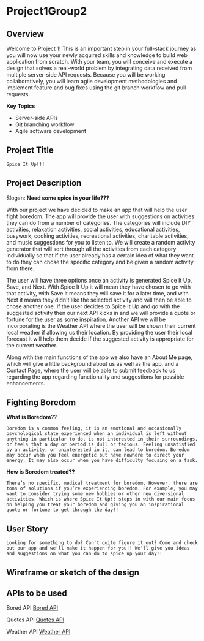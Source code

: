 # Project1Group2

## Overview

Welcome to Project 1! This is an important step in your full-stack journey as you will now use your newly acquired skills and knowledge to build web application from scratch. With your team, you will conceive and execute a design that solves a real-world problem by integrating data received from multiple server-side API requests. Because you will be working collaboratively, you will learn agile development methodologies and implement feature and bug fixes using the git branch workflow and pull requests.

**Key Topics**
* Server-side APIs
* Git branching workflow
* Agile software development

## Project Title

    Spice It Up!!! 

## Project Description

Slogan: **Need some spice in your life???** 

With our project we have decided to make an app that will help the user fight boredom. The app will provide the user with suggestions on activities they can do from a number of categories. The categories will include DIY activities, relaxation activities, social activities, educational activities, busywork, cooking activities, recreational activities, charitable activities, and music suggestions for you to listen to. We will create a random activity generator that will sort through all the activities from each category individually so that if the user already has a certain idea of what they want to do they can chose the specific category and be given a random activity from there. 

The user will have three options once an activity is generated Spice It Up, Save, and Next. With Spice It Up it will mean they have chosen to go with that activity, with Save it means they will save it for a later time, and with Next it means they didn't like the selected activity and will then be able to chose another one. If the user decides to Spice It Up and go with the suggested activity then our next API kicks in and we will provide a quote or fortune for the user as some inspiration. Another API we will be incorporating is the Weather API where the user will be shown their current local weather if allowing us their location. By providing the user their local forecast it will help them decide if the suggested activity is appropriate for the current weather. 

Along with the main functions of the app we also have an About Me page, which will give a little background about us as well as the app, and a Contact Page, where the user will be able to submit feedback to us regarding the app regarding functionality and suggestions for possible enhancements. 

## Fighting Boredom

**What is Boredom??**

    Boredom is a common feeling, it is an emotional and occasionally psychological state experienced when an individual is left without anything in particular to do, is not interested in their surroundings, or feels that a day or period is dull or tedious. Feeling unsatisfied by an activity, or uninterested in it, can lead to boredom. Boredom may occur when you feel energetic but have nowhere to direct your energy. It may also occur when you have difficulty focusing on a task. 

**How is Boredom treated??**

    There’s no specific, medical treatment for boredom. However, there are tons of solutions if you’re experiencing boredom. For example, you may want to consider trying some new hobbies or other new diversional activities. Which is where Spice It Up!! steps in with our main focus on helping you treat your boredom and giving you an inspirational quote or fortune to get through the day!!

## User Story

```
Looking for something to do? Can't quite figure it out? Come and check out our app and we'll make it happen for you!! We'll give you ideas and suggestions on what you can do to spice up your day!!
```

## Wireframe or sketch of the design



## APIs to be used

Bored API
[Bored API](https://www.boredapi.com/)

Quotes API
[Quotes API](https://type.fit/api/quotes)

Weather API
[Weather API](https://openweathermap.org/api)